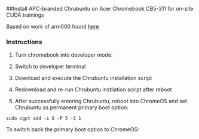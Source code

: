 ##Install APC-branded Chrubuntu on Acer Chromebook CB5-311 for on-site CUDA trainings

Based on work of arm000 found [here](http://www.reddit.com/r/chrubuntu/comments/2hhb31/chrubuntu_on_acer_chromebook_13/)

### Instructions

1. Turn chromebook into developer mode:

2. Switch to developer terminal

3. Download and execute the Chrubuntu installation script

4. Redownload and re-run Chrubuntu instllation script after reboot

5. After successfully entering Chrubuntu, reboot into ChromeOS and set Chrubuntu as permanent primary boot option:

```
sudo cgpt add -i 6 -P 5 -S 1
```

To switch back the primary boot option to ChromeOS:


